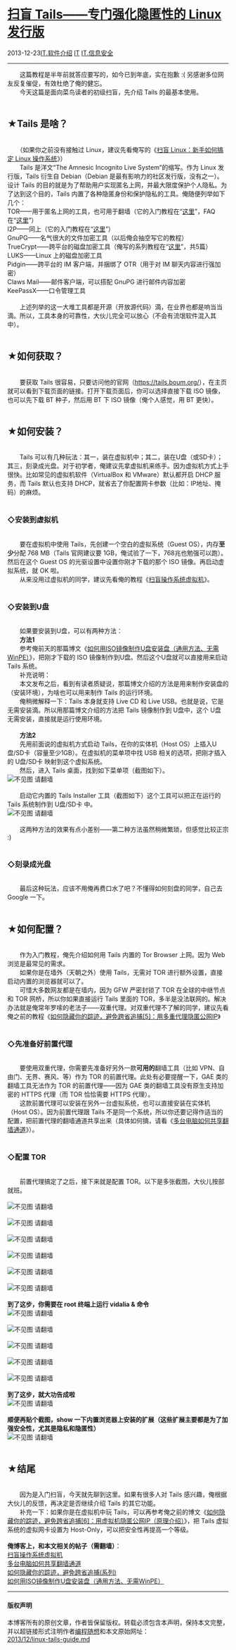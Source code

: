 <!DOCTYPE html>
<html xmlns="http://www.w3.org/1999/xhtml" xml:lang="zh-CN">
<head>
<meta http-equiv="Content-Type" content="text/html; charset=utf-8" />
<meta name="generator" content="Python script by program.think@gmail.com" />
<meta name="provider" content="program-think.blogspot.com" />
<link type="text/css" rel="stylesheet" href="../../css/program-think.css" />
<title>扫盲 Tails——专门强化隐匿性的 Linux 发行版 - 编程随想的博客</title>
</head>
<body>
<div id="main" style="width:100%;">
<h1><a href="../../index.md" title="回到首页">扫盲 Tails——专门强化隐匿性的 Linux 发行版</a></h1>
<div class="post-info"><span class="date-header">2013-12-23</span><a href="../../tags/IT.E8BDAFE4BBB6E4BB8BE7BB8D.md" class="tag">IT.软件介绍</a> <a href="../../tags/IT.md" class="tag">IT</a> <a href="../../tags/IT.E4BFA1E681AFE5AE89E585A8.md" class="tag">IT.信息安全</a> </div>
<hr>
<div class="post">
&#12288;&#12288;这篇教程是半年前就答应要写的，如今已到年底，实在抱歉 :( 另感谢多位网友反复催促，有效杜绝了俺的健忘。<br />&#12288;&#12288;今天这篇是面向菜鸟读者的初级扫盲，先介绍 Tails 的最基本使用。<a name='more'></a><!--program-think--><br /><br /><h2>★Tails 是啥？</h2><br />&#12288;&#12288;（如果你之前没有接触过 Linux，建议先看俺写的《<a href="../../2013/10/linux-newbie-guide.md">扫盲 Linux：新手如何搞定 Linux 操作系统</a>》）<br />&#12288;&#12288;Tails 是洋文“The Amnesic Incognito Live System”的缩写。作为 Linux 发行版，Tails 衍生自 Debian（Debian 是最有影响力的社区发行版，没有之一）。设计 Tails 的目的就是为了帮助用户实现匿名上网，并最大限度保护个人隐私。为了达到这个目的，Tails 内置了各种隐匿身份和保护隐私的工具。俺随便列举如下几个：<br />TOR——用于匿名上网的工具，也可用于翻墙（它的入门教程在“<a href="../../2009/09/break-through-gfw-with-tor.md">这里</a>”，FAQ在“<a href="../../2013/11/tor-faq.md">这里</a>”）<br />I2P——同上（它的入门教程在“<a href="../../2012/06/gfw-i2p.md">这里</a>”）<br />GnuPG——名气很大的文件加密工具（以后俺会抽空写它的教程）<br />TrueCrypt——跨平台的磁盘加密工具（俺写的系列教程在“<a href="../../2011/05/recommend-truecrypt.md">这里</a>”，共5篇）<br />LUKS——Linux 上的磁盘加密工具<br />Pidgin——跨平台的 IM 客户端，并捆绑了 OTR（用于对 IM 聊天内容进行强加密）<br />Claws Mail——邮件客户端，可以搭配 GnuPG 进行邮件内容加密<br />KeePassX——口令管理工具<br /><br />&#12288;&#12288;上述列举的这一大堆工具都是开源（开放源代码）滴，在业界也都是响当当滴。所以，工具本身的可靠性，大伙儿完全可以放心（不会有流氓软件混入其中）。<br /><br /><h2>★如何获取？</h2><br />&#12288;&#12288;要获取 Tails 很容易，只要访问他的官网（<a href="https://tails.boum.org/" target="_blank" rel="nofollow">https://tails.boum.org/</a>），在主页就可以看到下载页面的链接。打开下载页面后，你可以选择直接下载 ISO 镜像，也可以先下载 BT 种子，然后用 BT 下 ISO 镜像（俺个人感觉，用 BT 更快）。<br /><br /><h2>★如何安装？</h2><br />&#12288;&#12288;Tails 可以有几种玩法：其一，装在虚拟机中；其二，装在U盘（或SD卡）；其三，刻录成光盘。对于初学者，俺建议先拿虚拟机来练手。因为虚拟机方式上手很快。比如常见的虚拟机软件（VirtualBox 和 VMware）默认都开启 DHCP 服务，而 Tails 默认也支持 DHCP，就省去了你配置网卡参数（比如：IP地址、掩码）的麻烦。<br /><br /><h3>◇安装到虚拟机</h3><br />&#12288;&#12288;要在虚拟机中使用 Tails，先创建一个空白的虚拟系统（Guest OS），内存<b>至少</b>分配 768 MB（Tails 官网建议要 1GB，俺试验了一下，768兆也勉强可以跑）。然后在这个 Guest OS 的光驱设置中设置你刚才下载的那个 ISO 镜像。再启动虚拟系统，就 OK 啦。<br />&#12288;&#12288;从来没用过虚拟机的同学，建议先看俺的教程《<a href="../../2012/10/system-vm-0.md">扫盲操作系统虚拟机</a>》。<br /><br /><h3>◇安装到U盘</h3><br />&#12288;&#12288;如果要安装到U盘，可以有两种方法：<br />&#12288;&#12288;<b>方法1</b><br />&#12288;&#12288;参考俺前天的那篇博文《<a href="../../2013/12/create-bootable-usb-stick-from-iso.md">如何用ISO镜像制作U盘安装盘（通用方法、无需WinPE）</a>》，把刚才下载的 ISO 镜像制作到U盘。然后这个U盘就可以直接用来启动 Tails 系统。<br />&#12288;&#12288;补充说明：<br />&#12288;&#12288;本文发布之后，看到有读者质疑说，那篇博文介绍的方法是用来制作安装盘的（安装环境），为啥也可以用来制作 Tails 的运行环境。<br />&#12288;&#12288;俺稍微解释一下：Tails 本身就支持 Live CD 和 Live USB。也就是说，它是无需安装滴。所以用那篇博文介绍的方法把 Tails 镜像制作到 U盘中，这个 U盘 无需安装，直接就是运行使用环境。<br /><br />&#12288;&#12288;<b>方法2</b><br />&#12288;&#12288;先用前面说的虚拟机方式启动 Tails，在你的实体机（Host OS）上插入U盘/SD卡（容量至少1GB）。在虚拟机的菜单项中找 USB 相关的选项，把刚才插入的 U盘/SD卡 映射到这个虚拟系统。<br />&#12288;&#12288;然后，进入 Tails 桌面，找到如下菜单项（截图如下）。<br /><img src="../../images/2013/12/ylpG2aJvI78RxI3Y2WZVvv6se_cm1dYKLQV4NUed_30wB9uzzlghCRgh9G2ClKwkBCGP4b3ZzLVPt6NnAzUQmH5R6F8LX-t-TsSoGrRTk3rg8IdR7JoDrESJNoyY" alt="不见图 请翻墙"><br /><br />&#12288;&#12288;启动它内置的 Tails Installer 工具（截图如下）这个工具可以把正在运行的 Tails 系统制作到 U盘/SD卡 中。<br /><img src="../../images/2013/12/n2GgNqQpOdN6Sf8ytCgZNSHdfmiElsFfnbbAKF0qrz82gltbEsoU9Mg3yA40uKKPqB_yOkh2sTz-kwzvo5vjfmqJcJna30Sbjw-lisB8sU7iRKUBkZPqf5YWX0GQ" alt="不见图 请翻墙"><br /><br />&#12288;&#12288;这两种方法的效果有点小差别——第二种方法虽然稍微繁琐，但感觉比较正宗 :)<br /><br /><h3>◇刻录成光盘</h3><br />&#12288;&#12288;最后这种玩法，应该不用俺再费口水了吧？不懂得如何刻盘的同学，自己去 Google 一下。<br /><br /><h2>★如何配置？</h2><br />&#12288;&#12288;作为入门教程，俺先介绍如何用 Tails 内置的 Tor Browser 上网。因为 Web 浏览是最常见的需求。<br />&#12288;&#12288;如果你是在墙外（天朝之外）使用 Tails，无需对 TOR 进行额外设置，直接启动内置的浏览器就可以了。<br />&#12288;&#12288;可惜大多数网友都是在墙内，因为 GFW 严密封锁了 TOR 在全球的中继节点和 TOR 网桥，所以你如果直接运行 Tails 里面的 TOR，多半是没法联网的。解决办法就是俺常年罗嗦的老法子——双重代理。对双重代理不了解的同学，建议先看俺之前的教程《<a href="../../2012/03/howto-cover-your-tracks-5.md">如何隐藏你的踪迹，避免跨省追捕[5]：用多重代理隐匿公网IP</a>》<br /><br /><h3>◇先准备好前置代理</h3><br />&#12288;&#12288;要使用双重代理，你需要先准备好另外一款<b>可用的</b>翻墙工具（比如 VPN、自由门、无界、赛风、等）作为 TOR 的前置代理。此处有必要提醒一下，GAE 类的翻墙工具无法作为 TOR 的前置代理——因为 GAE 类的翻墙工具没有原生支持加密的 HTTPS 代理（而 TOR 恰恰需要 HTTPS 代理）。<br />&#12288;&#12288;这款前置代理可以安装在另外一台虚拟系统，也可以直接安装在实体机（Host OS）。因为前置代理跟 Tails 不是同一个系统，所以你还要记得作适当的配置，把前置代理的翻墙通道共享出来（具体如何搞，请看《<a href="../../2013/01/cross-host-use-gfw-tool.md">多台电脑如何共享翻墙通道</a>》）。<br /><br /><h3>◇配置 TOR</h3><br />&#12288;&#12288;前置代理搞定了之后，接下来就是配置 TOR。以下是多张截图，大伙儿按部就班。<br /><br /><img src="../../images/2013/12/Yhr8Mk3rK4Gyzao9yzRee9cCEtA34m4WGH-HaakTwJoPke33yH4xkZidbxt_QUCxxn_InaMLUnbrgxm2HEtS1Zo8c4E48k2C_QyP2o0Eqr3nPWs7tL5iVEXbOzJp" alt="不见图 请翻墙"><br /><br /><img src="../../images/2013/12/rSlwth0K7iBXaNPS7lVj60Jx_MlSxbBrKDWKWnIUXbYszYXMN-k07UcMoXUmN4JpdCPKDpFn9CkmGfeW4HGdQtQDuPQ0YhRxzku4Y8Q3UtwOOMG6NSC96qH9AZbP" alt="不见图 请翻墙"><br /><br /><img src="../../images/2013/12/z-Q_RuiySMLdM47NlnMt7_yM8zfvlZrnUnXc6pEzNgRj382-LtzLOwT6LNwZ_PEgY_adn4e_T8y64aLOAwAZIbUhTykxM7aC6dhgCn4ZEn0k_-IWdl955d89mFJ6" alt="不见图 请翻墙"><br /><br /><img src="../../images/2013/12/W7HRt-hrqP6KlCLAouHQR3vSBnmbNItv-BRAKq1Qjy3FDqJmlEZW09gD80nUv_TS0BSvEUW8_jwsApG75_WZLkcNlYW9qXdVxiGVTAhFbK9frq-3eiRx8nBzkMWu" alt="不见图 请翻墙"><br /><br /><img src="../../images/2013/12/NQFtO_UM4IrKWbCmD8j1UlviBi2tZBbVYHVobu3bIu4NyfB0Lb5liGjImo_1o5AfEkjWu9kVTmW6GvXAZQ_EHzjHLv9fpDNcYOM2lA160I4aQPJ9m5M65ECJiDFI" alt="不见图 请翻墙"><br /><br /><img src="../../images/2013/12/zsEMAjsTOX34KM5oLeeFxkyMoLmfvI5tV_M1PAqFKHHSrBkiJOfwG3qGtdBmPOZarVwy_8hMmaPQU7y1ttMECCcCPyblR4TqzF2uzBk5zXgHsxMCAoP0rsn2REhJ" alt="不见图 请翻墙"><br /><br /><b>到了这步，你需要在 root 终端上运行 vidalia & 命令</b><br /><img src="../../images/2013/12/JHFPebCvdmzX-K_UHSOf8s56PR0p4315CkA8GmzE1-4_aT7ZUY9oa5Xndq2_xfUPO1_p_9g1hS87E7fKuZ-I5WbbWxaS5wHPTquaS-TLzAFQX3-M12IlD7uCeVtc" alt="不见图 请翻墙"><br /><br /><img src="../../images/2013/12/pT0JBkgUqKJDvi4ySueLuDRFipuwQwEHePN8LiB7ZfXtUB37jEMDq0fdZ4Zas16RJxT3DdmEYPMg9iJmLfRYFEDNIP-3Qngwv7HnqZ68c2Zfr2zGvOJqD7N1PmfQ" alt="不见图 请翻墙"><br /><br /><img src="../../images/2013/12/WrYE80d8LIw0B5A_ORw47KTy66Dz6laydXi8aAuT7uQtLsUbZQltvqg1Gdnj9_B-E_pgNTv_CmfDMvwYSdNI27p6l5K2aMXzU-CWyBxfRH7gVE4lcqEYYw5uTWx-" alt="不见图 请翻墙"><br /><br /><img src="../../images/2013/12/s7ykBgjtI8yqFkdG48FwfztRm2f9UydsnNHfV-5ppx6M2gdz4pPdqRdgKcssBwB-eaRELCKMvaO5UTr4X6BmlD3Xe5_4BOIrg9QBPA0mS-KyV5Pdz7_GPralybqW" alt="不见图 请翻墙"><br /><br /><img src="../../images/2013/12/4tsSzk3GYObxYCn8QVxhzRz_aSSlnsZWeoUHg4ZBk1xOjs8Co1DG1sxH68q40JItKlOSvjiXSg7K2TW9iFHCrBEoWQqFTt17ptzL7YSMyeDtsou_oQPTbHuUaMDi" alt="不见图 请翻墙"><br /><br /><b>到了这步，就大功告成啦</b><br /><img src="../../images/2013/12/KXmeS-ioB-y6SQCCK5xVKr2w6r5SogbCzep6yEzal6M9z8q0CJ9Ks03Md-fAOt_tRyaMQ0AZ4X0qXITP49mShSK-Oh06uh2usNFc_mN_IU2TM7LGJMa0UwzMFCSz" alt="不见图 请翻墙"><br /><br /><b>顺便再贴个截图，show 一下内置浏览器上安装的扩展（这些扩展主要都是为了加强安全性，尤其是隐私和隐匿性）</b><br /><img src="../../images/2013/12/Cu0rqQ5dSQrQuX5NLcakR_qATZH44I95QmJhANFLGdv6FnRaJsElfST7qIikeF9_SB6FzebEffQE6d9N34nWHa82KRAX1ewrlVLyn5DIeajPIBgoxU4SLxwseNA9" alt="不见图 请翻墙"><br /><br /><h2>★结尾</h2><br />&#12288;&#12288;因为是入门扫盲，今天就先聊到这里。如果有很多人对 Tails 感兴趣，俺根据大伙儿的反馈，再决定是否继续介绍 Tails 的其它功能。<br />&#12288;&#12288;补充一下：如果你是在虚拟机中玩 Tails，可以再参考俺之前的博文《<a href="../../2013/01/howto-cover-your-tracks-6.md">如何隐藏你的踪迹，避免跨省追捕[6]：用虚拟机隐匿公网IP（原理介绍）</a>》，把 Tails 虚拟系统的虚拟网卡设置为 Host-Only，可以把安全性再提高一个等级。<br /><br /><b>俺博客上，和本文相关的帖子（需翻墙）</b>：<br /><a href="../../2012/10/system-vm-0.md">扫盲操作系统虚拟机</a><br /><a href="../../2013/01/cross-host-use-gfw-tool.md">多台电脑如何共享翻墙通道</a><br /><a href="../../2010/04/howto-cover-your-tracks-0.md">如何隐藏你的踪迹，避免跨省追捕(系列)</a><br /><a href="../../2013/12/create-bootable-usb-stick-from-iso.md">如何用ISO镜像制作U盘安装盘（通用方法、无需WinPE）</a><div class="blogger-post-footer">
</div>
<hr>
<div class="copyright">
<h4>版权声明</h4>
本博客所有的原创文章，作者皆保留版权。转载必须包含本声明，保持本文完整，并以超链接形式注明作者<a href="mailto:program.think@gmail.com">编程随想</a>和本文原始网址：<br>
<a href="2013/12/linux-tails-guide.md">2013/12/linux-tails-guide.md</a>
</div>
</div>
</body>
</html>
